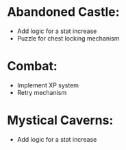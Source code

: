 # Abandoned Castle:  
- Add logic for a stat increase
- Puzzle for chest locking mechanism  
# Combat:  
- Implement XP system  
- Retry mechanism  
# Mystical Caverns:
- Add logic for a stat increase